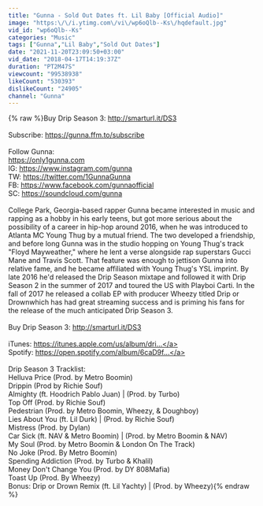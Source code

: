 ```yaml
---
title: "Gunna - Sold Out Dates ft. Lil Baby [Official Audio]"
image: "https:\/\/i.ytimg.com\/vi\/wp6oQlb--Ks\/hqdefault.jpg"
vid_id: "wp6oQlb--Ks"
categories: "Music"
tags: ["Gunna","Lil Baby","Sold Out Dates"]
date: "2021-11-20T23:09:50+03:00"
vid_date: "2018-04-17T14:19:37Z"
duration: "PT2M47S"
viewcount: "99538938"
likeCount: "530393"
dislikeCount: "24905"
channel: "Gunna"
---
```

{% raw %}Buy Drip Season 3: <a rel="nofollow" target="blank" href="http://smarturl.it/DS3">http://smarturl.it/DS3</a><br /><br />Subscribe: <a rel="nofollow" target="blank" href="https://gunna.ffm.to/subscribe">https://gunna.ffm.to/subscribe</a><br /><br />Follow Gunna:<br /><a rel="nofollow" target="blank" href="https://only1gunna.com">https://only1gunna.com</a><br />IG: <a rel="nofollow" target="blank" href="https://www.instagram.com/gunna">https://www.instagram.com/gunna</a><br />TW: <a rel="nofollow" target="blank" href="https://twitter.com/1GunnaGunna">https://twitter.com/1GunnaGunna</a><br />FB: <a rel="nofollow" target="blank" href="https://www.facebook.com/gunnaofficial">https://www.facebook.com/gunnaofficial</a><br />SC: <a rel="nofollow" target="blank" href="https://soundcloud.com/gunna">https://soundcloud.com/gunna</a><br /><br />College Park, Georgia-based rapper Gunna became interested in music and rapping as a hobby in his early teens, but got more serious about the possibility of a career in hip-hop around 2016, when he was introduced to Atlanta MC Young Thug by a mutual friend. The two developed a friendship, and before long Gunna was in the studio hopping on Young Thug's track &quot;Floyd Mayweather,&quot; where he lent a verse alongside rap superstars Gucci Mane and Travis Scott. That feature was enough to jettison Gunna into relative fame, and he became affiliated with Young Thug's YSL imprint. By late 2016 he'd released the Drip Season mixtape and followed it with Drip Season 2 in the summer of 2017 and toured the US with Playboi Carti. In the fall of 2017 he released a collab EP with producer Wheezy titled Drip or Drownwhich has had great streaming success and is priming his fans for the release of the much anticipated Drip Season 3.<br /><br />Buy Drip Season 3: <a rel="nofollow" target="blank" href="http://smarturl.it/DS3">http://smarturl.it/DS3</a><br /><br />iTunes: <a rel="nofollow" target="blank" href="https://itunes.apple.com/us/album/dri...">https://itunes.apple.com/us/album/dri...</a><br />Spotify: <a rel="nofollow" target="blank" href="https://open.spotify.com/album/6caD9f...">https://open.spotify.com/album/6caD9f...</a><br /><br />Drip Season 3 Tracklist:<br />Helluva Price (Prod. by Metro Boomin)<br />Drippin (Prod by Richie Souf)<br />Almighty (ft. Hoodrich Pablo Juan) | (Prod. by Turbo)<br />Top Off (Prod. by Richie Souf)<br />Pedestrian (Prod. by Metro Boomin, Wheezy, &amp; Doughboy)<br />Lies About You (ft. Lil Durk) | (Prod. by Richie Souf)<br />Mistress (Prod. by Dylan)<br />Car Sick (ft. NAV &amp; Metro Boomin) | (Prod. by Metro Boomin &amp; NAV)<br />My Soul (Prod. by Metro Boomin &amp; London On The Track)<br />No Joke (Prod. By Metro Boomin)<br />Spending Addiction (Prod. by Turbo &amp; Khalil)<br />Money Don't Change You (Prod. by DY 808Mafia)<br />Toast Up (Prod. By Wheezy)<br />Bonus: Drip or Drown Remix (ft. Lil Yachty) | (Prod. by Wheezy){% endraw %}

